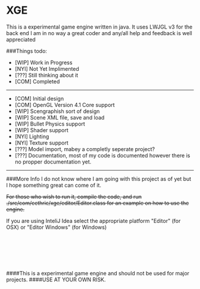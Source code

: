 # XGE
This is a experimental game engine written in java.
It uses LWJGL v3 for the back end
I am in no way a great coder and any/all help and feedback is well appreciated

###Things todo:
* [WIP] Work in Progress
* [NYI] Not Yet Implimented
* [???] Still thinking about it
* [COM] Completed
---
+ [COM] Initial design
+ [COM] OpenGL Version 4.1 Core support
+ [WIP] Scengraphish sort of design
+ [WIP] Scene XML file, save and load
+ [WIP] Bullet Physics support
+ [WIP] Shader support
+ [NYI] Lighting
+ [NYI] Texture support
+ [???] Model import, mabey a completly seperate project?
+ [???] Documentation, most of my code is documented however there is no propper documentation yet.
---

###More Info
I do not know where I am going with this project as of yet but I hope something great can come of it.

~~For those who wish to run it, compile the code, and run ./src/com/cethric/xge/editor/Editor.class for an example on how to use the engine.~~

If you are using InteliJ Idea select the appropriate platform "Editor" (for OSX) or "Editor Windows" (for Windows)
&nbsp;

&nbsp;

&nbsp;

&nbsp;

####This is a experimental game engine and should not be used for major projects.
####USE AT YOUR OWN RISK.
